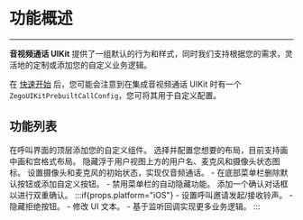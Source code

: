 # 功能概述

---

**音视频通话 UIKit** 提供了一组默认的行为和样式，同时我们支持根据您的需求，灵活地的定制或添加您的自定义业务逻辑。

在 [快速开始](/callkit-uniapp/quick-start) 后，您可能会注意到在集成音视频通话 UIKit 时有一个 `ZegoUIKitPrebuiltCallConfig`，您可将其用于自定义配置。

## 功能列表

<CardGroup cols={2}>
<Card title="添加自定义组件" href="/callkit-uniapp/calling-config/add-custom-components">
  在呼叫界面的顶层添加您的自定义组件。
</Card>
<Card title="调整布局" href="/callkit-uniapp/calling-config/configure-layouts">
  选择并配置您想要的布局，目前支持画中画和宫格式布局。
</Card>
<Card title="隐藏用户视图标签" href="/callkit-uniapp/calling-config/hide-the-label-on-the-user-view">
  隐藏浮于用户视图上方的用户名、麦克风和摄像头状态图标。
</Card>
<Card title="实现纯语音互动" href="/callkit-uniapp/calling-config/implement-an-audio-only-call">
  设置摄像头和麦克风的初始状态，实现仅音频通话。
</Card>
<Card title="自定义菜单栏" href="/callkit-uniapp/calling-config/customize-the-menu-bar">
- 在底部菜单栏删除默认按钮或添加自定义按钮。
- 禁用菜单栏的自动隐藏功能。
</Card>
<Card title="实现挂断确认对话框。" href="/callkit-uniapp/calling-config/set-a-hangup-confirmation-dialog">
  添加一个确认对话框以进行双重确认。
</Card>
:::if{props.platform="iOS"}
<Card title="配置呼叫邀请" href="/callkit-uniapp/calling-config/call-invitation-config">
- 设置呼叫邀请发起/接收铃声。
- 隐藏拒绝按钮。
- 修改 UI 文本。
- 基于监听回调实现更多业务逻辑。
</Card>
:::
</CardGroup>

<Content />